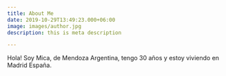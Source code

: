 ```yaml
---
title: About Me
date: 2019-10-29T13:49:23.000+06:00
image: images/author.jpg
description: this is meta description

---
```

Hola! Soy Mica, de Mendoza Argentina, tengo 30 años y estoy viviendo en Madrid España. 